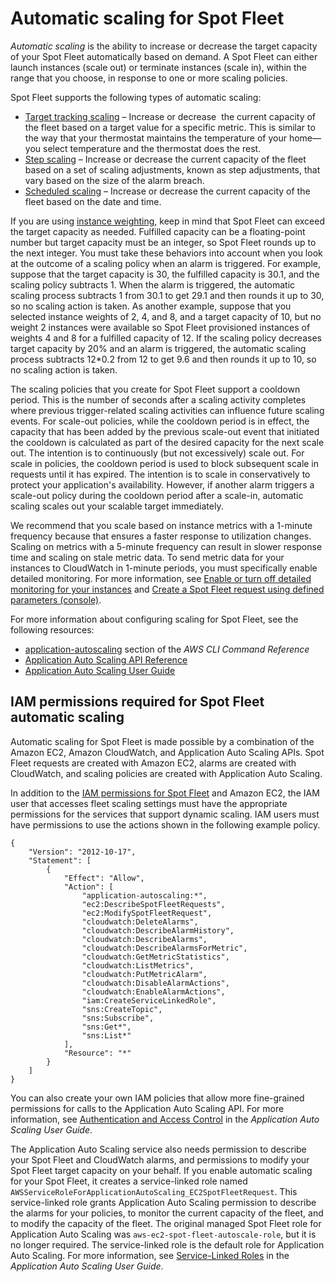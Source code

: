 # Automatic scaling for Spot Fleet<a name="spot-fleet-automatic-scaling"></a>

*Automatic scaling* is the ability to increase or decrease the target capacity of your Spot Fleet automatically based on demand\. A Spot Fleet can either launch instances \(scale out\) or terminate instances \(scale in\), within the range that you choose, in response to one or more scaling policies\.

Spot Fleet supports the following types of automatic scaling:
+ [Target tracking scaling](spot-fleet-target-tracking.md) – Increase or decrease  the current capacity of the fleet based on a target value for a specific metric\. This is similar to the way that your thermostat maintains the temperature of your home—you select temperature and the thermostat does the rest\.
+ [Step scaling](spot-fleet-step-scaling.md) – Increase or decrease the current capacity of the fleet based on a set of scaling adjustments, known as step adjustments, that vary based on the size of the alarm breach\.
+ [Scheduled scaling](spot-fleet-scheduled-scaling.md) – Increase or decrease the current capacity of the fleet based on the date and time\.

If you are using [instance weighting](how-spot-fleet-works.md#spot-instance-weighting), keep in mind that Spot Fleet can exceed the target capacity as needed\. Fulfilled capacity can be a floating\-point number but target capacity must be an integer, so Spot Fleet rounds up to the next integer\. You must take these behaviors into account when you look at the outcome of a scaling policy when an alarm is triggered\. For example, suppose that the target capacity is 30, the fulfilled capacity is 30\.1, and the scaling policy subtracts 1\. When the alarm is triggered, the automatic scaling process subtracts 1 from 30\.1 to get 29\.1 and then rounds it up to 30, so no scaling action is taken\. As another example, suppose that you selected instance weights of 2, 4, and 8, and a target capacity of 10, but no weight 2 instances were available so Spot Fleet provisioned instances of weights 4 and 8 for a fulfilled capacity of 12\. If the scaling policy decreases target capacity by 20% and an alarm is triggered, the automatic scaling process subtracts 12\*0\.2 from 12 to get 9\.6 and then rounds it up to 10, so no scaling action is taken\.

The scaling policies that you create for Spot Fleet support a cooldown period\. This is the number of seconds after a scaling activity completes where previous trigger\-related scaling activities can influence future scaling events\. For scale\-out policies, while the cooldown period is in effect, the capacity that has been added by the previous scale\-out event that initiated the cooldown is calculated as part of the desired capacity for the next scale out\. The intention is to continuously \(but not excessively\) scale out\. For scale in policies, the cooldown period is used to block subsequent scale in requests until it has expired\. The intention is to scale in conservatively to protect your application's availability\. However, if another alarm triggers a scale\-out policy during the cooldown period after a scale\-in, automatic scaling scales out your scalable target immediately\.

We recommend that you scale based on instance metrics with a 1\-minute frequency because that ensures a faster response to utilization changes\. Scaling on metrics with a 5\-minute frequency can result in slower response time and scaling on stale metric data\. To send metric data for your instances to CloudWatch in 1\-minute periods, you must specifically enable detailed monitoring\. For more information, see [Enable or turn off detailed monitoring for your instances](using-cloudwatch-new.md) and [Create a Spot Fleet request using defined parameters \(console\)](spot-fleet-requests.md#create-spot-fleet-advanced)\.

For more information about configuring scaling for Spot Fleet, see the following resources:
+ [application\-autoscaling](https://docs.aws.amazon.com/cli/latest/reference/application-autoscaling) section of the *AWS CLI Command Reference*
+ [Application Auto Scaling API Reference](https://docs.aws.amazon.com/autoscaling/application/APIReference/)
+ [Application Auto Scaling User Guide](https://docs.aws.amazon.com/autoscaling/application/userguide/)

## IAM permissions required for Spot Fleet automatic scaling<a name="spot-fleet-auto-scaling-IAM"></a>

Automatic scaling for Spot Fleet is made possible by a combination of the Amazon EC2, Amazon CloudWatch, and Application Auto Scaling APIs\. Spot Fleet requests are created with Amazon EC2, alarms are created with CloudWatch, and scaling policies are created with Application Auto Scaling\. 

In addition to the [IAM permissions for Spot Fleet](spot-fleet-requests.md#spot-fleet-iam-users) and Amazon EC2, the IAM user that accesses fleet scaling settings must have the appropriate permissions for the services that support dynamic scaling\. IAM users must have permissions to use the actions shown in the following example policy\. 

```
{
    "Version": "2012-10-17",
    "Statement": [
        {
            "Effect": "Allow",
            "Action": [
                "application-autoscaling:*",
                "ec2:DescribeSpotFleetRequests",
                "ec2:ModifySpotFleetRequest",
                "cloudwatch:DeleteAlarms",
                "cloudwatch:DescribeAlarmHistory",
                "cloudwatch:DescribeAlarms",
                "cloudwatch:DescribeAlarmsForMetric",
                "cloudwatch:GetMetricStatistics",
                "cloudwatch:ListMetrics",
                "cloudwatch:PutMetricAlarm",
                "cloudwatch:DisableAlarmActions",
                "cloudwatch:EnableAlarmActions",
                "iam:CreateServiceLinkedRole",
                "sns:CreateTopic",
                "sns:Subscribe",
                "sns:Get*",
                "sns:List*"
            ],
            "Resource": "*"
        }
    ]
}
```

You can also create your own IAM policies that allow more fine\-grained permissions for calls to the Application Auto Scaling API\. For more information, see [Authentication and Access Control](https://docs.aws.amazon.com/autoscaling/application/userguide/auth-and-access-control.html) in the *Application Auto Scaling User Guide*\.

The Application Auto Scaling service also needs permission to describe your Spot Fleet and CloudWatch alarms, and permissions to modify your Spot Fleet target capacity on your behalf\. If you enable automatic scaling for your Spot Fleet, it creates a service\-linked role named `AWSServiceRoleForApplicationAutoScaling_EC2SpotFleetRequest`\. This service\-linked role grants Application Auto Scaling permission to describe the alarms for your policies, to monitor the current capacity of the fleet, and to modify the capacity of the fleet\. The original managed Spot Fleet role for Application Auto Scaling was `aws-ec2-spot-fleet-autoscale-role`, but it is no longer required\. The service\-linked role is the default role for Application Auto Scaling\. For more information, see [Service\-Linked Roles](https://docs.aws.amazon.com/autoscaling/application/userguide/application-auto-scaling-service-linked-roles.html) in the *Application Auto Scaling User Guide*\.